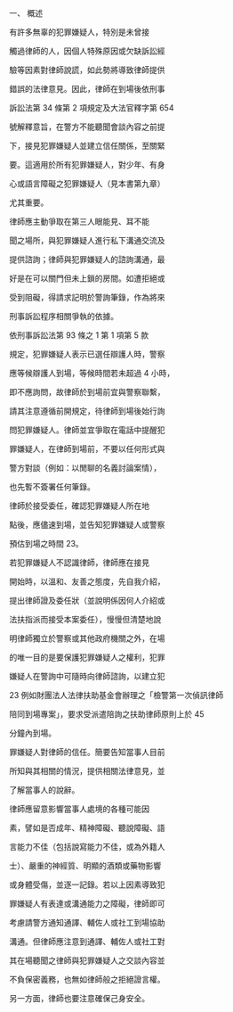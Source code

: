 一、 概述

有許多無辜的犯罪嫌疑人，特別是未曾接

觸過律師的人，因個人特殊原因或欠缺訴訟經

驗等因素對律師說謊，如此勢將導致律師提供

錯誤的法律意見。因此，律師在到場後依刑事

訴訟法第 34 條第 2 項規定及大法官釋字第 654

號解釋意旨，在警方不能聽聞會談內容之前提

下，接見犯罪嫌疑人並建立信任關係，至關緊

要。這適用於所有犯罪嫌疑人，對少年、有身

心或語言障礙之犯罪嫌疑人（見本書第九章）

尤其重要。

律師應主動爭取在第三人眼能見、耳不能

聞之場所，與犯罪嫌疑人進行私下溝通交流及

提供諮詢；律師與犯罪嫌疑人的諮詢溝通，最

好是在可以關門但未上鎖的房間。如遭拒絕或

受到阻礙，得請求記明於警詢筆錄，作為將來

刑事訴訟程序相關爭執的依據。

依刑事訴訟法第 93 條之 1 第 1 項第 5 款

規定，犯罪嫌疑人表示已選任辯護人時，警察





應等候辯護人到場，等候時間若未超過 4 小時，

即不應詢問，故律師於到場前宜與警察聯繫，

請其注意遵循前開規定，待律師到場後始行詢

問犯罪嫌疑人。律師並宜爭取在電話中提醒犯

罪嫌疑人，在律師到場前，不要以任何形式與

警方對談（例如：以閒聊的名義討論案情），

也先暫不簽署任何筆錄。

律師於接受委任，確認犯罪嫌疑人所在地

點後，應儘速到場，並告知犯罪嫌疑人或警察

預估到場之時間 23。

若犯罪嫌疑人不認識律師，律師應在接見

開始時，以溫和、友善之態度，先自我介紹，

提出律師證及委任狀（並說明係因何人介紹或

法扶指派而接受本案委任），慢慢但清楚地說

明律師獨立於警察或其他政府機關之外，在場

的唯一目的是要保護犯罪嫌疑人之權利，犯罪

嫌疑人在警詢中可隨時向律師諮詢，以建立犯

23 例如財團法人法律扶助基金會辦理之「檢警第一次偵訊律師

陪同到場專案」，要求受派遣陪詢之扶助律師原則上於 45

分鐘內到場。



罪嫌疑人對律師的信任。簡要告知當事人目前

所知與其相關的情況，提供相關法律意見，並

了解當事人的說辭。

律師應留意影響當事人處境的各種可能因

素，譬如是否成年、精神障礙、聽說障礙、語

言能力不佳（包括說寫能力不佳，或為外籍人

士）、嚴重的神經質、明顯的酒類或藥物影響

或身體受傷，並逐一記錄。若以上因素導致犯

罪嫌疑人有表達或溝通能力之障礙，律師即可

考慮請警方通知通譯、輔佐人或社工到場協助

溝通。但律師應注意到通譯、輔佐人或社工對

其在場聽聞之律師與犯罪嫌疑人之交談內容並

不負保密義務，也無如律師般之拒絕證言權。

另一方面，律師也要注意確保己身安全。



